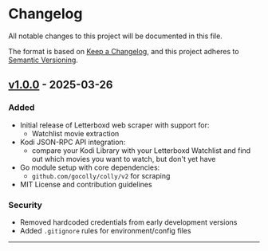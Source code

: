 # Changelog

All notable changes to this project will be documented in this file.

The format is based on [Keep a Changelog](https://keepachangelog.com/en/1.0.0/),
and this project adheres to [Semantic Versioning](https://semver.org/spec/v2.0.0.html).

## [v1.0.0] - 2025-03-26
### Added
- Initial release of Letterboxd web scraper with support for:
  - Watchlist movie extraction
- Kodi JSON-RPC API integration:
  - compare your Kodi Library with your Letterboxd Watchlist and find out which movies you want to watch, but don't yet have
- Go module setup with core dependencies:
  - `github.com/gocolly/colly/v2` for scraping
- MIT License and contribution guidelines

### Security
- Removed hardcoded credentials from early development versions
- Added `.gitignore` rules for environment/config files

---

[v1.0.0]: https://github.com/mob999999/KodiBoxd/releases/tag/1.0.0